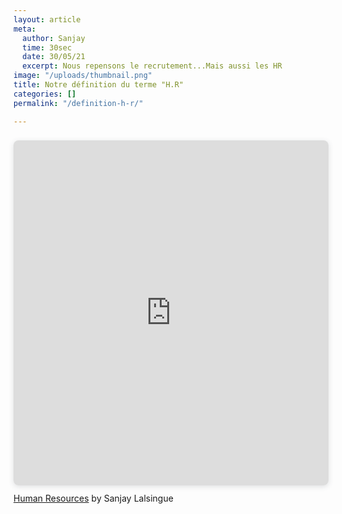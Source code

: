 ```yaml
---
layout: article
meta:
  author: Sanjay
  time: 30sec
  date: 30/05/21
  excerpt: Nous repensons le recrutement...Mais aussi les HR
image: "/uploads/thumbnail.png"
title: Notre définition du terme "H.R"
categories: []
permalink: "/definition-h-r/"

---
```

<div style="position: relative; width: 100%; height: 0; padding-top: 100.0000%;
 padding-bottom: 48px; box-shadow: 0 2px 8px 0 rgba(63,69,81,0.16); margin-top: 1.6em; margin-bottom: 0.9em; overflow: hidden;
 border-radius: 8px; will-change: transform;">
  <iframe loading="lazy" style="position: absolute; width: 100%; height: 100%; top: 0; left: 0; border: none; padding: 0;margin: 0;"
    src="https:&#x2F;&#x2F;www.canva.com&#x2F;design&#x2F;DAEdmHN4BYk&#x2F;view?embed">
  </iframe>
</div>
<a href="https:&#x2F;&#x2F;www.canva.com&#x2F;design&#x2F;DAEdmHN4BYk&#x2F;view?utm_content=DAEdmHN4BYk&amp;utm_campaign=designshare&amp;utm_medium=embeds&amp;utm_source=link" target="_blank" rel="noopener">Human Resources</a> by Sanjay Lalsingue